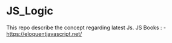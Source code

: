 # JS_Logic
This repo describe the concept regarding latest Js.
JS Books : -
https://eloquentjavascript.net/

